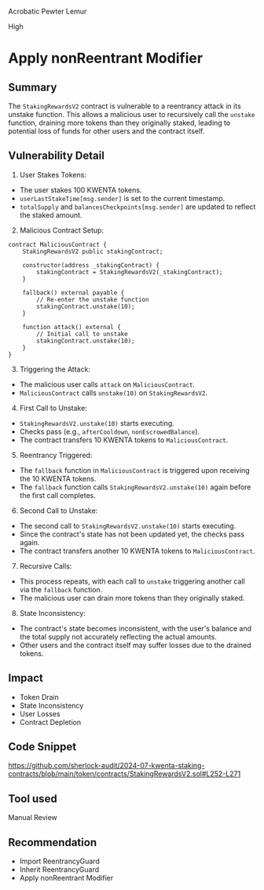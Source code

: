 Acrobatic Pewter Lemur

High

# Apply nonReentrant Modifier

## Summary
The `StakingRewardsV2` contract is vulnerable to a reentrancy attack in its unstake function. This allows a malicious user to recursively call the `unstake` function, draining more tokens than they originally staked, leading to potential loss of funds for other users and the contract itself.

## Vulnerability Detail
1.	User Stakes Tokens:
-	The user stakes 100 KWENTA tokens.
-	`userLastStakeTime[msg.sender]` is set to the current timestamp.
-	`totalSupply` and `balancesCheckpoints[msg.sender]` are updated to reflect the staked amount.
2.	Malicious Contract Setup:
```solidity
contract MaliciousContract {
    StakingRewardsV2 public stakingContract;

    constructor(address _stakingContract) {
        stakingContract = StakingRewardsV2(_stakingContract);
    }

    fallback() external payable {
        // Re-enter the unstake function
        stakingContract.unstake(10);
    }

    function attack() external {
        // Initial call to unstake
        stakingContract.unstake(10);
    }
}
```
3.	 Triggering the Attack:
-	The malicious user calls `attack` on `MaliciousContract`.
-	`MaliciousContract` calls `unstake(10)` on `StakingRewardsV2`.
4.	First Call to Unstake:
-	`StakingRewardsV2.unstake(10)` starts executing.
-	Checks pass (e.g., `afterCooldown`, `nonEscrowedBalance`).
-	The contract transfers 10 KWENTA tokens to `MaliciousContract`.
5.	Reentrancy Triggered:
-	The `fallback` function in `MaliciousContract` is triggered upon receiving the 10 KWENTA tokens.
-	The `fallback` function calls `StakingRewardsV2.unstake(10)` again before the first call completes.
6.	Second Call to Unstake:
-	The second call to `StakingRewardsV2.unstake(10)` starts executing.
-	Since the contract's state has not been updated yet, the checks pass again.
-	The contract transfers another 10 KWENTA tokens to `MaliciousContract`.
7.	Recursive Calls:
-	This process repeats, with each call to `unstake` triggering another call via the `fallback` function.
-	The malicious user can drain more tokens than they originally staked.
8.	State Inconsistency:
-	The contract's state becomes inconsistent, with the user's balance and the total supply not accurately reflecting the actual amounts.
-	Other users and the contract itself may suffer losses due to the drained tokens.


## Impact
- Token Drain
- State Inconsistency
- User Losses
- Contract Depletion

## Code Snippet
https://github.com/sherlock-audit/2024-07-kwenta-staking-contracts/blob/main/token/contracts/StakingRewardsV2.sol#L252-L271

## Tool used

Manual Review

## Recommendation
- Import ReentrancyGuard
- Inherit ReentrancyGuard
- Apply nonReentrant Modifier